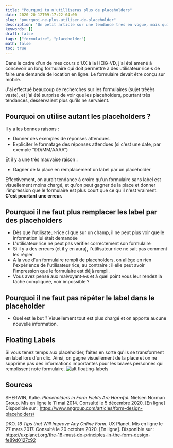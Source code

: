```yaml
---
title: "Pourquoi tu n'utilliseras plus de placeholders"
date: 2020-20-12T09:17:22-04:00
slug: "pourquoi-ne-plus-utiliser-de-placeholder"
description: "Un petit article sur une tendance très en vogue, mais qui dessert plus qu'elle ne sert"
keywords: []
draft: false
tags: ["formulaire", "placeholder"]
math: false
toc: true
---
```


Dans le cadre d'un de mes cours d'UX à la HEIG-VD, j'ai été amené à concevoir un long formulaire qui doit permettre à des utilisateur·rice·s de faire une demande de location en ligne.
Le formulaire devait être conçu sur mobile. 

J'ai effectué beaucoup de recherches sur les formulaires (sujet trèèès vaste), et j'ai été surprise de voir que les placeholders, pourtant très tendances, desservaient plus qu'ils ne servaient.

## Pourquoi on utilise autant les placeholders ?
Il y a les bonnes raisons :
* Donner des exemples de réponses attendues
* Expliciter le formatage des réponses attendues (si c'est une date, par exemple "DD/MM/AAAA")

Et il y a une très mauvaise raison :
* Gagner de la place en remplacement un label par un placeholder

Effectivement, on aurait tendance à croire qu'un formulaire sans label est visuellement moins chargé, et qu'on peut gagner de la place et donner l'impression que le formulaire est plus court que ce qu'il n'est vraiment.
**C'est pourtant une erreur.**

## Pourquoi il ne faut plus remplacer les label par des placeholders
* Dès que l'utilisateur·rice clique sur un champ, il ne peut plus voir quelle information lui était demandée
* L'utilisateur·rice ne peut pas vérifier correctement son formulaire
* Si il y a des erreurs (et il y en aura), l'utilisateur·rice ne sait pas comment les régler
* A la vue d'un formulaire rempli de placeholders, on allège en rien l'expérience de l'utilisateur·rice, au contraire : il·elle peut avoir l'impression que le formulaire est déjà rempli.
* Vous avez pensé aux malvoyant·e·s et à quel point vous leur rendez la tâche compliquée, voir impossible ?

## Pourquoi il ne faut pas répéter le label dans le placeholder
* Quel est le but ? Visuellement tout est plus chargé et on apporte aucune nouvelle information.

## 

## Floating Labels
Si vous tenez temps aux placeholder, faites en sorte qu'ils se transforment en label lors d'un clic. Ainsi, on gagne visuellement de la place et on ne supprime pas des informations importantes pour les braves personnes qui remplissent note formulaire.
![alt floating-labels](https://s3.amazonaws.com/media.nngroup.com/media/editor/2015/10/08/adaptive-placeholder.jpg "Floating Labels (Source : NN Group)")

## Sources
SHERWIN, Katie. *Placeholders in Form Fields Are Harmful*. Nielsen Norman Group. Mis en ligne le 11 mai 2014. Consulté le 5 décembre 2020. [En ligne] Disponible sur : https://www.nngroup.com/articles/form-design-placeholders/

DKO. *16 Tips that Will Improve Any Online Form*. UX Planet. Mis en ligne le 27 mars 2017. Consulté le 20 octobre 2020. [En ligne]. Disponible sur : https://uxplanet.org/the-18-must-do-principles-in-the-form-design-fe89d0127c92
